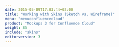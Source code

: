 ```yaml
---
date: 2015-05-09T17:03:44+02:00
title: "Working with Skins (Sketch vs. Wireframe)"
menu: "menuconfluencecloud"
product: "Mockups 3 for Confluence Cloud"
weight: 85
include: "skins"
editorversion: 3
---
```

